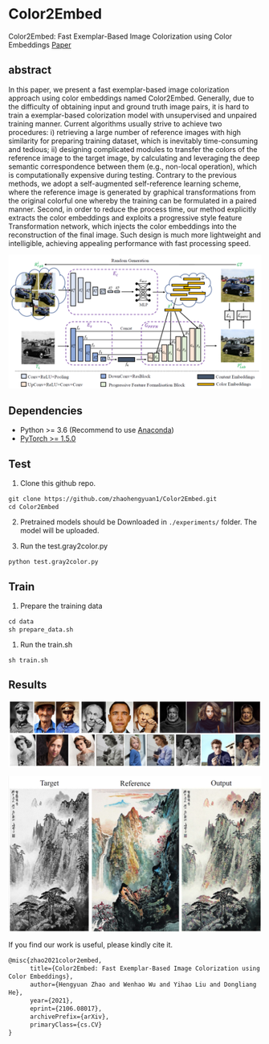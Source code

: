 # Color2Embed
Color2Embed: Fast Exemplar-Based Image Colorization using Color Embeddings [Paper](https://arxiv.org/abs/2106.08017)

## abstract
In this paper, we present a fast exemplar-based image colorization approach using color embeddings named Color2Embed. Generally, due to the difficulty of obtaining input and ground truth image pairs, it is hard to train a exemplar-based colorization model with unsupervised and unpaired training manner. Current algorithms usually strive to achieve two procedures: i) retrieving a large number of reference images with high similarity for preparing training dataset, which is inevitably time-consuming and tedious; ii) designing complicated modules to transfer the colors of the reference image to the target image, by calculating and leveraging the deep semantic correspondence between them (e.g., non-local operation), which is computationally expensive during testing. Contrary to the previous methods, we adopt a self-augmented self-reference learning scheme, where the reference image is generated by graphical transformations from the original colorful one whereby the training can be formulated in a paired manner. Second, in order to reduce the process time, our method explicitly extracts the color embeddings and exploits a progressive style feature Transformation network, which injects the color embeddings into the reconstruction of the final image. Such design is much more lightweight and intelligible, achieving appealing performance with fast processing speed.

<p align="left">
  <img src="./misc/fig1.png">
</p>

## Dependencies

- Python >= 3.6 (Recommend to use [Anaconda](https://www.anaconda.com/download/#linux))
- [PyTorch >= 1.5.0](https://pytorch.org/)

## Test
1. Clone this github repo. 
```
git clone https://github.com/zhaohengyuan1/Color2Embed.git
cd Color2Embed
```

2. Pretrained models should be Downloaded in `./experiments/` folder. The model will be uploaded.

3. Run the test.gray2color.py

```
python test.gray2color.py
```

## Train

1. Prepare the training data

```
cd data
sh prepare_data.sh
```

1. Run the train.sh

```
sh train.sh
```

## Results

<p align="left">
  <img  src="./misc/fig3.png">
</p>

<p align="left">
  <img src="./misc/fig4.png">
</p>

If you find our work is useful, please kindly cite it.
```
@misc{zhao2021color2embed,
      title={Color2Embed: Fast Exemplar-Based Image Colorization using Color Embeddings}, 
      author={Hengyuan Zhao and Wenhao Wu and Yihao Liu and Dongliang He},
      year={2021},
      eprint={2106.08017},
      archivePrefix={arXiv},
      primaryClass={cs.CV}
}
```

